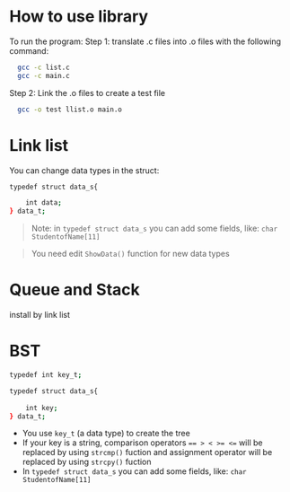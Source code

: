 # How to use library
To run the program:
Step 1: translate .c files into .o files with the following command:
```sh
  gcc -c list.c
  gcc -c main.c
```
Step 2: Link the .o files to create a test file
```sh
  gcc -o test llist.o main.o
```

# Link list
You can change data types in the struct:
```sh
typedef struct data_s{

    int data;
} data_t;
```
> Note: in `typedef struct data_s` you can add some fields, like: `char StudentofName[11]`

> You need edit `ShowData()` function for new data types

# Queue and Stack

install by link list

# BST

```sh
typedef int key_t; 

typedef struct data_s{
    
    int key;
} data_t;
```
- You use `key_t` (a data type) to create the tree
- If your key is a string, comparison operators `== > < >= <=` will be replaced by using `strcmp()` fuction and assignment operator will be replaced by using `strcpy()` fuction
- In `typedef struct data_s` you can add some fields, like: `char StudentofName[11]`
